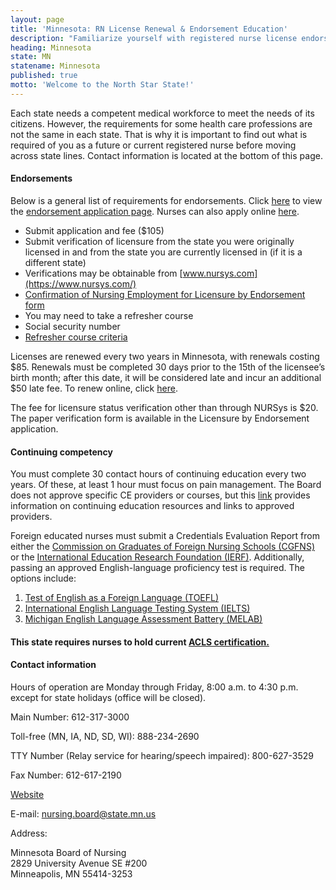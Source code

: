 ```yaml
---
layout: page
title: 'Minnesota: RN License Renewal & Endorsement Education'
description: "Familiarize yourself with registered nurse license endorsement, renewal, and continuing education in Minnesota. Stay compliant with your nursing license."
heading: Minnesota
state: MN
statename: Minnesota
published: true
motto: 'Welcome to the North Star State!'
---
```


Each state needs a competent medical workforce to meet the needs of its citizens. However, the requirements for some health care professions are not the same in each state. That is why it is important to find out what is required of you as a future or current registered nurse before moving across state lines. Contact information is located at the bottom of this page.

#### Endorsements

Below is a general list of requirements for endorsements. Click [here](https://mn.gov/boards/nursing/licensure/apply-for-a-license/apply-by-endorsement.jsp) to view the [endorsement application page](https://mn.gov/boards/nursing/licensure/apply-for-a-license/apply-by-endorsement.jsp). Nurses can also apply online [here](https://mbn.hlb.state.mn.us/).

-   Submit application and fee (\$105)
-   Submit verification of licensure from the state you were originally licensed in and from the state you are currently licensed in (if it is a different state)
  -   Verifications may be obtainable from [www.nursys.com](https://www.nursys.com/)
-   [Confirmation of Nursing Employment for Licensure by Endorsement form](https://mn.gov/boards/assets/Conf_Nursing_Employment_tcm21-586960.pdf)
-   You may need to take a refresher course
-   Social security number
-   [Refresher course criteria](https://mn.gov/boards/nursing/education/education-refresher-course-criteria/)

Licenses are renewed every two years in Minnesota, with renewals costing \$85. Renewals must be completed 30 days prior to the 15th of the licensee’s birth month; after this date, it will be considered late and incur an additional \$50 late fee. To renew online, click [here](https://mn.gov/boards/nursing/licensure/license-renewal/renew-license.jsp).

The fee for licensure status verification other than through NURSys is \$20. The paper verification form is available in the Licensure by Endorsement application.

#### Continuing competency

You must complete 30 contact hours of continuing education every two years. Of these, at least 1 hour must focus on pain management. The Board does not approve specific CE providers or courses, but this [link](https://mn.gov/boards/nursing/licensure/continuing-ed/) provides information on continuing education resources and links to approved providers.

Foreign educated nurses must submit a Credentials Evaluation Report from either the [Commission on Graduates of Foreign Nursing Schools (CGFNS)](https://www.cgfns.org/) or the [International Education Research Foundation (IERF)](https://ierf.org/). Additionally, passing an approved English-language proficiency test is required. The options include:
1.  [Test of English as a Foreign Language (TOEFL)](https://www.ets.org/)
2.  [International English Language Testing System (IELTS)](https://ielts.org/)
3.  [Michigan English Language Assessment Battery (MELAB)](https://michiganassessment.org/)

#### This state requires nurses to hold current [ACLS certification.](https://www.acls.net/minnesota-acls-pals-bls)

#### Contact information

Hours of operation are Monday through Friday, 8:00 a.m. to 4:30 p.m. except for state holidays (office will be closed).

Main Number: 612-317-3000

Toll-free (MN, IA, ND, SD, WI): 888-234-2690

TTY Number (Relay service for hearing/speech impaired): 800-627-3529

Fax Number: 612-617-2190

[Website](https://mn.gov/boards/nursing/)

E-mail: [nursing.board@state.mn.us](mailto:nursing.board@state.mn.us)

Address:

Minnesota Board of Nursing  
2829 University Avenue SE #200  
Minneapolis, MN 55414-3253
